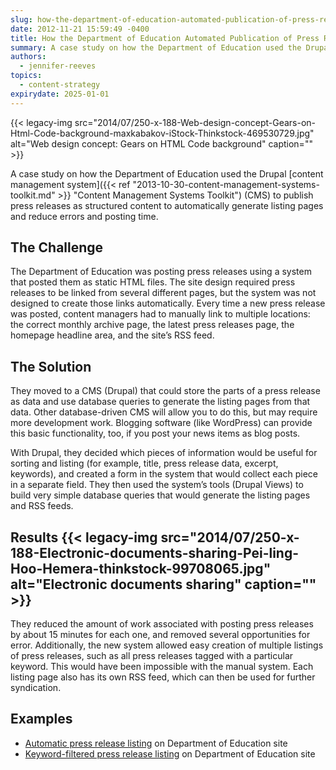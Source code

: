 ```yaml
---
slug: how-the-department-of-education-automated-publication-of-press-releases
date: 2012-11-21 15:59:49 -0400
title: How the Department of Education Automated Publication of Press Releases
summary: A case study on how the Department of Education used the Drupal content management system (CMS) to publish press releases as structured content to automatically generate listing pages and reduce errors and posting time. The Challenge The Department of Education was posting press releases using a system that posted them as static HTML files. The
authors:
  - jennifer-reeves
topics:
  - content-strategy
expirydate: 2025-01-01
---
```


{{< legacy-img src="2014/07/250-x-188-Web-design-concept-Gears-on-Html-Code-background-maxkabakov-iStock-Thinkstock-469530729.jpg" alt="Web design concept: Gears on HTML Code background" caption="" >}}

A case study on how the Department of Education used the Drupal [content management system]({{< ref "2013-10-30-content-management-systems-toolkit.md" >}} "Content Management Systems Toolkit") (CMS) to publish press releases as structured content to automatically generate listing pages and reduce errors and posting time.

## The Challenge

The Department of Education was posting press releases using a system that posted them as static HTML files. The site design required press releases to be linked from several different pages, but the system was not designed to create those links automatically. Every time a new press release was posted, content managers had to manually link to multiple locations: the correct monthly archive page, the latest press releases page, the homepage headline area, and the site’s RSS feed.

## The Solution

They moved to a CMS (Drupal) that could store the parts of a press release as data and use database queries to generate the listing pages from that data. Other database-driven CMS will allow you to do this, but may require more development work. Blogging software (like WordPress) can provide this basic functionality, too, if you post your news items as blog posts.

With Drupal, they decided which pieces of information would be useful for sorting and listing (for example, title, press release data, excerpt, keywords), and created a form in the system that would collect each piece in a separate field. They then used the system’s tools (Drupal Views) to build very simple database queries that would generate the listing pages and RSS feeds.

## Results {{< legacy-img src="2014/07/250-x-188-Electronic-documents-sharing-Pei-ling-Hoo-Hemera-thinkstock-99708065.jpg" alt="Electronic documents sharing" caption="" >}}

They reduced the amount of work associated with posting press releases by about 15 minutes for each one, and removed several opportunities for error. Additionally, the new system allowed easy creation of multiple listings of press releases, such as all press releases tagged with a particular keyword. This would have been impossible with the manual system. Each listing page also has its own RSS feed, which can then be used for further syndication.

## Examples

  * [Automatic press release listing](http://www.ed.gov/news/press-releases) on Department of Education site
  * [Keyword-filtered press release listing](http://www.ed.gov/news/press-releases/tags/esea-flexibility) on Department of Education site
